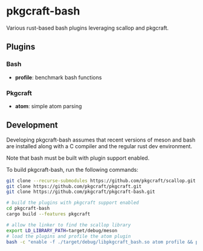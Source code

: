 # pkgcraft-bash

Various rust-based bash plugins leveraging scallop and pkgcraft.

## Plugins

### Bash

- **profile**: benchmark bash functions

### Pkgcraft

- **atom**: simple atom parsing

## Development

Developing pkgcraft-bash assumes that recent versions of meson and bash are
installed along with a C compiler and the regular rust dev environment.

Note that bash must be built with plugin support enabled.

To build pkgcraft-bash, run the following commands:

```bash
git clone --recurse-submodules https://github.com/pkgcraft/scallop.git
git clone https://github.com/pkgcraft/pkgcraft.git
git clone https://github.com/pkgcraft/pkgcraft-bash.git

# build the plugins with pkgcraft support enabled
cd pkgcraft-bash
cargo build --features pkgcraft

# allow the linker to find the scallop library
export LD_LIBRARY_PATH=target/debug/meson
# load the plugins and profile the atom plugin
bash -c "enable -f ./target/debug/libpkgcraft_bash.so atom profile && profile atom '=cat/pkg-1-r2:3/4'"
```
